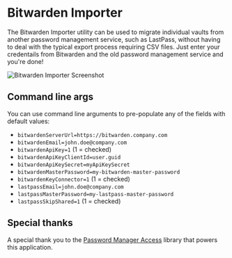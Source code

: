 # Bitwarden Importer

The Bitwarden Importer utility can be used to migrate individual vaults from another password management service, such as LastPass, without having to deal with the typical export process requiring CSV files. Just enter your credentails from Bitwarden and the old password management service and you're done!

![Bitwarden Importer Screenshot](https://user-images.githubusercontent.com/1190944/236015514-76f2c282-73c3-442a-95a4-698c929e6ad5.png)

## Command line args

You can use command line arguments to pre-populate any of the fields with default values:

- `bitwardenServerUrl=https://bitwarden.company.com`
- `bitwardenEmail=john.doe@company.com`
- `bitwardenApiKey=1` (1 = checked)
- `bitwardenApiKeyClientId=user.guid`
- `bitwardenApiKeySecret=myApiKeySecret`
- `bitwardenMasterPassword=my-bitwarden-master-password`
- `bitwardenKeyConnector=1` (1 = checked)
- `lastpassEmail=john.doe@company.com`
- `lastpassMasterPassword=my-lastpass-master-password`
- `lastpassSkipShared=1` (1 = checked)

## Special thanks

A special thank you to the [Password Manager Access](https://github.com/detunized/password-manager-access) library that powers this application.
